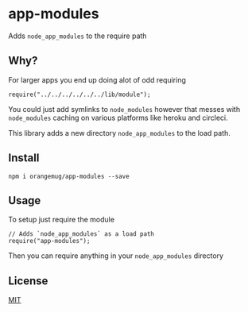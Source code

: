 # app-modules
Adds `node_app_modules` to the require path


## Why?
For larger apps you end up doing alot of odd requiring

    require("../../../../../../lib/module");

You could just add symlinks to `node_modules` however that messes with `node_modules` caching on various platforms like heroku and circleci.

This library adds a new directory `node_app_modules` to the load path.



## Install

    npm i orangemug/app-modules --save


## Usage
To setup just require the module

    // Adds `node_app_modules` as a load path
    require("app-modules");

Then you can require anything in your `node_app_modules` directory


## License
[MIT](LICENSE)
